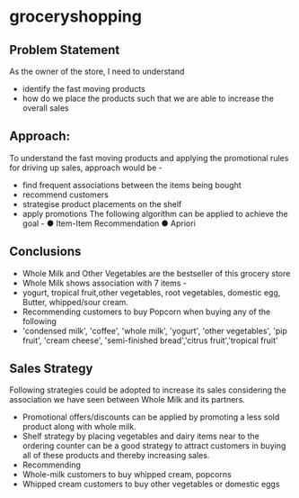 # groceryshopping

## Problem Statement
As the owner of the store, I need to understand 
- identify the fast moving products
- how do we place the products such that we are able to increase the overall sales

## Approach:
To understand the fast moving products and applying the promotional rules for driving up sales, approach would be -
- find frequent associations between the items being bought
- recommend customers
- strategise product placements on the shelf
- apply promotions
The following algorithm can be applied to achieve the goal -
● Item-Item Recommendation
● Apriori

## Conclusions
- Whole Milk and Other Vegetables are the bestseller of this grocery store
- Whole Milk shows association with 7 items -
- yogurt, tropical fruit,other vegetables, root vegetables, domestic
egg, Butter, whipped/sour cream.
- Recommending customers to buy Popcorn when buying
any of the following
- 'condensed milk', 'coffee', 'whole milk', 'yogurt', 'other vegetables',
'pip fruit', 'cream cheese', 'semi-finished bread','citrus fruit','tropical fruit'
 
##  Sales Strategy
Following strategies could be adopted to increase its sales considering the association we have seen between Whole Milk and its partners.
- Promotional offers/discounts can be applied by promoting a less sold product along with whole milk.
- Shelf strategy by placing vegetables and dairy items near to the ordering counter can be a good strategy to attract customers in buying all of these products and thereby increasing sales.
- Recommending
- Whole-milk customers to buy whipped cream, popcorns
- Whipped cream customers to buy other vegetables or domestic eggs
 
